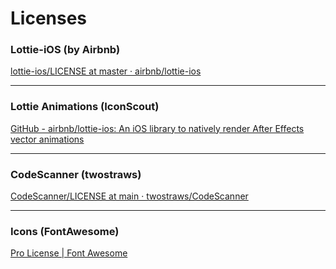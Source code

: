 # Licenses

### Lottie-iOS (by Airbnb)

[lottie-ios/LICENSE at master · airbnb/lottie-ios](https://github.com/airbnb/lottie-ios/blob/master/LICENSE)

----

### Lottie Animations (IconScout)

[GitHub - airbnb/lottie-ios: An iOS library to natively render After Effects vector animations](https://github.com/airbnb/lottie-ios)

----

### CodeScanner (twostraws)

[CodeScanner/LICENSE at main · twostraws/CodeScanner](https://github.com/twostraws/CodeScanner/blob/main/LICENSE)

----

### Icons (FontAwesome)

[Pro License | Font Awesome](https://fontawesome.com/license)
